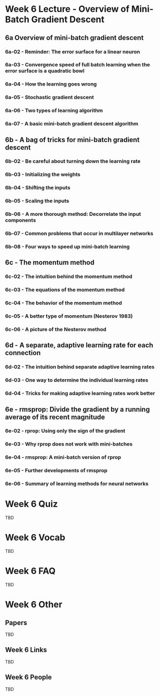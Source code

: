 # Week 6 Lecture - Overview of Mini-Batch Gradient Descent

## 6a Overview of mini-batch gradient descent
### 6a-02 - Reminder: The error surface for a linear neuron
### 6a-03 - Convergence speed of full batch learning when the error surface is a quadratic bowl
### 6a-04 - How the learning goes wrong
### 6a-05 - Stochastic gradient descent
### 6a-06 - Two types of learning algorithm
### 6a-07 - A basic mini-batch gradient descent algorithm


## 6b - A bag of tricks for mini-batch gradient descent
### 6b-02 - Be careful about turning down the learning rate
### 6b-03 - Initializing the weights
### 6b-04 - Shifting the inputs
### 6b-05 - Scaling the inputs
### 6b-06 - A more thorough method: Decorrelate the input components
### 6b-07 - Common problems that occur in multilayer networks
### 6b-08 - Four ways to speed up mini-batch learning


## 6c - The momentum method
### 6c-02 - The intuition behind the momentum method
### 6c-03 - The equations of the momentum method
### 6c-04 - The behavior of the momentum method
### 6c-05 - A better type of momentum (Nesterov 1983)
### 6c-06 - A picture of the Nesterov method


## 6d - A separate, adaptive learning rate for each connection
### 6d-02 - The intuition behind separate adaptive learning rates
### 6d-03 - One way to determine the individual learning rates
### 6d-04 - Tricks for making adaptive learning rates work better


## 6e - rmsprop: Divide the gradient by a running average of its recent magnitude
### 6e-02 - rprop: Using only the sign of the gradient
### 6e-03 - Why rprop does not work with mini-batches
### 6e-04 - rmsprop: A mini-batch version of rprop
### 6e-05 - Further developments of rmsprop
### 6e-06 - Summary of learning methods for neural networks


# Week 6 Quiz

TBD

# Week 6 Vocab

TBD

# Week 6 FAQ

TBD

# Week 6 Other

## Papers

TBD

## Week 6 Links

TBD

## Week 6 People

TBD

